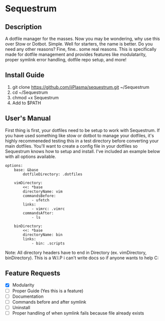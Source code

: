 # Sequestrum
## Description
A dotfile manager for the masses. Now you may be wondering, why use this over Stow or Dotbot. Simple.
Well for starters, the name is better. Do you need any other reasons? Fine, fine.. some real reasons.
This is specifically made for dotfile management and provides features like modulatarity, proper symlink
error handling, dotfile repo setup, and more!

## Install Guide
1. git clone https://github.com/iiPlasma/sequestrum.git ~/Sequestrum
2. cd ~/Sequestrum
3. chmod +x Sequestrum
4. Add to $PATH

## User's Manual
First thing is first, your dotfiles need to be setup to work with Sequestrum. If you have used something like
stow or dotbot to manage your dotfiles, it's highly recommeneded testing this in a test directory before converting
your main dotfiles. You'll want to create a config file in your dotfiles so Sequestrum knows how to setup and install.
I've included an example below with all options available. 
```
options:
    base: &base
        dotfileDirectory: .dotfiles

    vimDirectory:
        <<: *base
        directoryName: vim
        commandsBefore:
            - ufetch
        links:
            - vimrc: .vimrc
        commandsAfter:
            - ls

    binDirectory:
        <<: *base
        directoryName: bin
        links:
            - bin: .scripts 
```

Note: All directory headers have to end in Directory (ex. vimDirectory, binDirectory). This is a W.I.P i can't write docs
so if anyone wants to help C:

## Feature Requests
- [X] Modularity
- [ ] Proper Guide (Yes this is a feature)
- [ ] Documentation
- [ ] Commands before and after symlink
- [ ] Uninstall
- [ ] Proper handling of when symlink fails because file already exists
